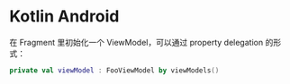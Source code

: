 # Kotlin Android







在 Fragment 里初始化一个 ViewModel，可以通过 property delegation 的形式：

```kotlin
private val viewModel : FooViewModel by viewModels()
```

